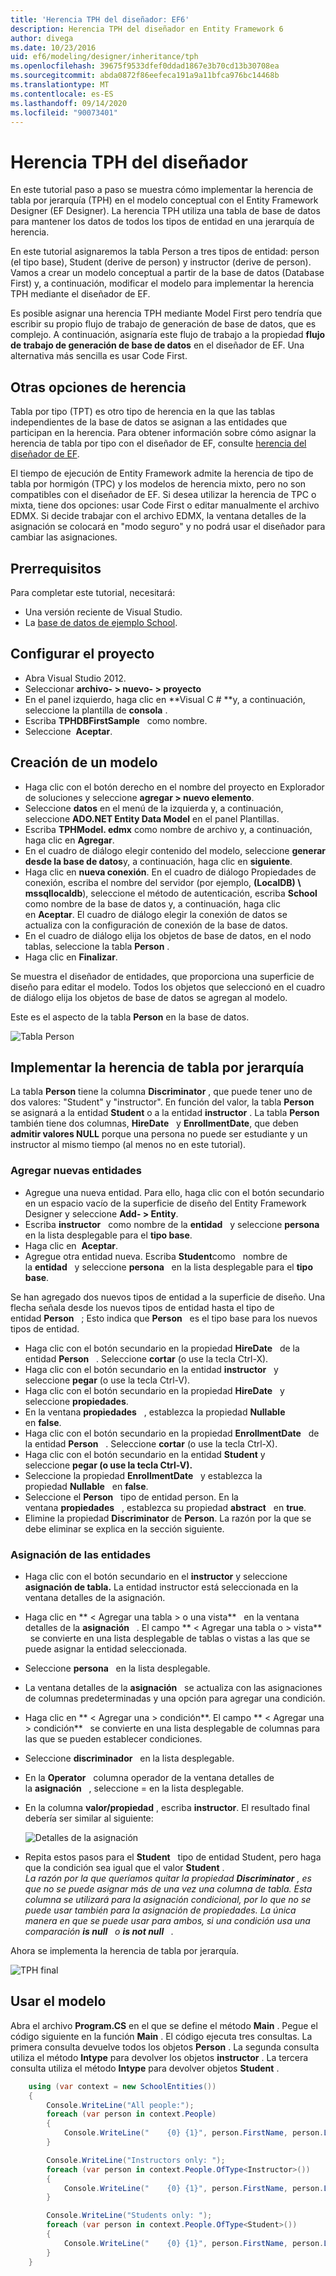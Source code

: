 ```yaml
---
title: 'Herencia TPH del diseñador: EF6'
description: Herencia TPH del diseñador en Entity Framework 6
author: divega
ms.date: 10/23/2016
uid: ef6/modeling/designer/inheritance/tph
ms.openlocfilehash: 39675f9533dfef0ddad1867e3b70cd13b30708ea
ms.sourcegitcommit: abda0872f86eefeca191a9a11bfca976bc14468b
ms.translationtype: MT
ms.contentlocale: es-ES
ms.lasthandoff: 09/14/2020
ms.locfileid: "90073401"
---
```

# <a name="designer-tph-inheritance"></a>Herencia TPH del diseñador
En este tutorial paso a paso se muestra cómo implementar la herencia de tabla por jerarquía (TPH) en el modelo conceptual con el Entity Framework Designer (EF Designer). La herencia TPH utiliza una tabla de base de datos para mantener los datos de todos los tipos de entidad en una jerarquía de herencia.

En este tutorial asignaremos la tabla Person a tres tipos de entidad: person (el tipo base), Student (derive de person) y instructor (derive de person). Vamos a crear un modelo conceptual a partir de la base de datos (Database First) y, a continuación, modificar el modelo para implementar la herencia TPH mediante el diseñador de EF.

Es posible asignar una herencia TPH mediante Model First pero tendría que escribir su propio flujo de trabajo de generación de base de datos, que es complejo. A continuación, asignaría este flujo de trabajo a la propiedad **flujo de trabajo de generación de base de datos** en el diseñador de EF. Una alternativa más sencilla es usar Code First.

## <a name="other-inheritance-options"></a>Otras opciones de herencia

Tabla por tipo (TPT) es otro tipo de herencia en la que las tablas independientes de la base de datos se asignan a las entidades que participan en la herencia. Para obtener información sobre cómo asignar la herencia de tabla por tipo con el diseñador de EF, consulte [herencia del diseñador de EF](xref:ef6/modeling/designer/inheritance/tpt).

El tiempo de ejecución de Entity Framework admite la herencia de tipo de tabla por hormigón (TPC) y los modelos de herencia mixto, pero no son compatibles con el diseñador de EF. Si desea utilizar la herencia de TPC o mixta, tiene dos opciones: usar Code First o editar manualmente el archivo EDMX. Si decide trabajar con el archivo EDMX, la ventana detalles de la asignación se colocará en "modo seguro" y no podrá usar el diseñador para cambiar las asignaciones.

## <a name="prerequisites"></a>Prerrequisitos

Para completar este tutorial, necesitará:

- Una versión reciente de Visual Studio.
- La [base de datos de ejemplo School](xref:ef6/resources/school-database).

## <a name="set-up-the-project"></a>Configurar el proyecto

-   Abra Visual Studio 2012.
-   Seleccionar **archivo- &gt; nuevo- &gt; proyecto**
-   En el panel izquierdo, haga clic en **Visual C \# **y, a continuación, seleccione la plantilla de **consola** .
-   Escriba **TPHDBFirstSample**   como nombre.
-   Seleccione  **Aceptar**.

## <a name="create-a-model"></a>Creación de un modelo

-   Haga clic con el botón derecho en el nombre del proyecto en Explorador de soluciones y seleccione **agregar &gt; nuevo elemento**.
-   Seleccione **datos** en el menú de la izquierda y, a continuación, seleccione **ADO.NET Entity Data Model** en el panel Plantillas.
-   Escriba **TPHModel. edmx** como nombre de archivo y, a continuación, haga clic en **Agregar**.
-   En el cuadro de diálogo elegir contenido del modelo, seleccione **generar desde la base de datos**y, a continuación, haga clic en **siguiente**.
-   Haga clic en **nueva conexión**.
    En el cuadro de diálogo Propiedades de conexión, escriba el nombre del servidor (por ejemplo, **(LocalDB) \\ mssqllocaldb**), seleccione el método de autenticación, escriba **School**   como nombre de la base de datos y, a continuación, haga clic en **Aceptar**.
    El cuadro de diálogo elegir la conexión de datos se actualiza con la configuración de conexión de la base de datos.
-   En el cuadro de diálogo elija los objetos de base de datos, en el nodo tablas, seleccione la tabla **Person** .
-   Haga clic en **Finalizar**.

Se muestra el diseñador de entidades, que proporciona una superficie de diseño para editar el modelo. Todos los objetos que seleccionó en el cuadro de diálogo elija los objetos de base de datos se agregan al modelo.

Este es el aspecto de la tabla **Person** en la base de datos.

![Tabla Person](~/ef6/media/persontable.png) 

## <a name="implement-table-per-hierarchy-inheritance"></a>Implementar la herencia de tabla por jerarquía

La tabla **Person** tiene la columna **Discriminator** , que puede tener uno de dos valores: "Student" y "instructor". En función del valor, la tabla **Person** se asignará a la entidad **Student** o a la entidad **instructor** . La tabla **Person** también tiene dos columnas, **HireDate**   y **EnrollmentDate**, que deben **admitir valores NULL** porque una persona no puede ser estudiante y un instructor al mismo tiempo (al menos no en este tutorial).

### <a name="add-new-entities"></a>Agregar nuevas entidades

-   Agregue una nueva entidad.
    Para ello, haga clic con el botón secundario en un espacio vacío de la superficie de diseño del Entity Framework Designer y seleccione **Add- &gt; Entity**.
-   Escriba **instructor**   como nombre de la **entidad**   y seleccione **persona**   en la lista desplegable para el **tipo base**.
-   Haga clic en  **Aceptar**.
-   Agregue otra entidad nueva. Escriba **Student**como   nombre de la **entidad**   y seleccione **persona**   en la lista desplegable para el **tipo base**.

Se han agregado dos nuevos tipos de entidad a la superficie de diseño. Una flecha señala desde los nuevos tipos de entidad hasta el tipo de entidad **Person**   ; Esto indica que **Person**   es el tipo base para los nuevos tipos de entidad.

-   Haga clic con el botón secundario en la propiedad **HireDate**   de la entidad **Person**   . Seleccione **cortar** (o use la tecla Ctrl-X).
-   Haga clic con el botón secundario en la entidad **instructor**   y seleccione **pegar** (o use la tecla Ctrl-V).
-   Haga clic con el botón secundario en la propiedad **HireDate**   y seleccione **propiedades**.
-   En la ventana **propiedades**   , establezca la propiedad **Nullable**   en **false**.
-   Haga clic con el botón secundario en la propiedad **EnrollmentDate**   de la entidad **Person**   . Seleccione **cortar** (o use la tecla Ctrl-X).
-   Haga clic con el botón secundario en la entidad **Student** y seleccione **pegar (o use la tecla Ctrl-V).**
-   Seleccione la propiedad **EnrollmentDate**   y establezca la propiedad **Nullable**   en **false**.
-   Seleccione el **Person**   tipo de entidad person. En la ventana **propiedades**   , establezca su propiedad **abstract**   en **true**.
-   Elimine la propiedad **Discriminator** de **Person**. La razón por la que se debe eliminar se explica en la sección siguiente.

### <a name="map-the-entities"></a>Asignación de las entidades

-   Haga clic con el botón secundario en el **instructor** y seleccione **asignación de tabla.**
    La entidad instructor está seleccionada en la ventana detalles de la asignación.
-   Haga clic en ** &lt; Agregar una tabla &gt; o una vista**   en la ventana detalles de la **asignación**   .
    El campo ** &lt; Agregar una tabla o &gt; vista**   se convierte en una lista desplegable de tablas o vistas a las que se puede asignar la entidad seleccionada.
-   Seleccione **persona**   en la lista desplegable.
-   La ventana detalles de la **asignación**   se actualiza con las asignaciones de columnas predeterminadas y una opción para agregar una condición.
-   Haga clic en ** &lt; Agregar una &gt; condición**.
    El campo ** &lt; Agregar una &gt; condición**   se convierte en una lista desplegable de columnas para las que se pueden establecer condiciones.
-   Seleccione **discriminador**   en la lista desplegable.
-   En la **Operator**   columna operador de la ventana detalles de la **asignación**   , seleccione = en la lista desplegable.
-   En la columna **valor/propiedad** , escriba **instructor**. El resultado final debería ser similar al siguiente:

    ![Detalles de la asignación](~/ef6/media/mappingdetails2.png)

-   Repita estos pasos para el **Student**   tipo de entidad Student, pero haga que la condición sea igual que el valor **Student** .  
    *La razón por la que queríamos quitar la propiedad **Discriminator** , es que no se puede asignar más de una vez una columna de tabla. Esta columna se utilizará para la asignación condicional, por lo que no se puede usar también para la asignación de propiedades. La única manera en que se puede usar para ambos, si una condición usa una comparación **is null**   o **is not null**   .*

Ahora se implementa la herencia de tabla por jerarquía.

![TPH final](~/ef6/media/finaltph.png)

## <a name="use-the-model"></a>Usar el modelo

Abra el archivo **Program.CS** en el que se define el método **Main** . Pegue el código siguiente en la función **Main** . El código ejecuta tres consultas. La primera consulta devuelve todos los objetos **Person** . La segunda consulta utiliza el método **Intype** para devolver los objetos **instructor** . La tercera consulta utiliza el método **Intype** para devolver objetos **Student** .

``` csharp
    using (var context = new SchoolEntities())
    {
        Console.WriteLine("All people:");
        foreach (var person in context.People)
        {
            Console.WriteLine("    {0} {1}", person.FirstName, person.LastName);
        }

        Console.WriteLine("Instructors only: ");
        foreach (var person in context.People.OfType<Instructor>())
        {
            Console.WriteLine("    {0} {1}", person.FirstName, person.LastName);
        }

        Console.WriteLine("Students only: ");
        foreach (var person in context.People.OfType<Student>())
        {
            Console.WriteLine("    {0} {1}", person.FirstName, person.LastName);
        }
    }
```

